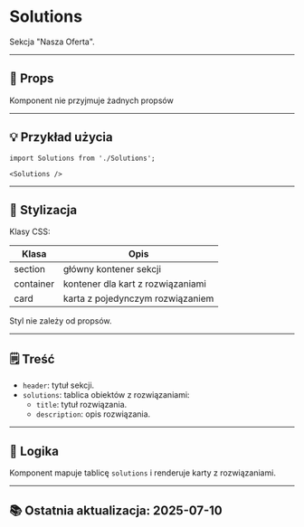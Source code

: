 # Solutions

Sekcja "Nasza Oferta".

---

## 🧩 Props
Komponent nie przyjmuje żadnych propsów

---

## 💡 Przykład użycia

```tsx
import Solutions from './Solutions';

<Solutions />
```

---

## 🎨 Stylizacja
Klasy CSS:

| Klasa     | Opis                              |
|-----------|-----------------------------------|
| section   | główny kontener sekcji            |
| container | kontener dla kart z rozwiązaniami |
| card      | karta z pojedynczym rozwiązaniem  |

Styl nie zależy od propsów.

---

## 🗒️ Treść
- `header`: tytuł sekcji.
- `solutions`: tablica obiektów z rozwiązaniami:
    - `title`: tytuł rozwiązania.
    - `description`: opis rozwiązania.

---

## 🤖 Logika
Komponent mapuje tablicę `solutions` i renderuje karty z rozwiązaniami.

---

## 📚 Ostatnia aktualizacja: 2025-07-10